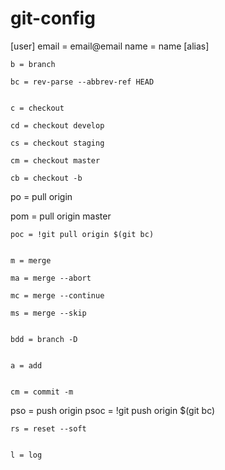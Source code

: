 # git-config

[user]
	email = email@email
	name = name
[alias]

	b = branch 

	bc = rev-parse --abbrev-ref HEAD 


	c = checkout

	cd = checkout develop

	cs = checkout staging

	cm = checkout master
	
	cb = checkout -b 


  po = pull origin 

  pom = pull origin master 

	poc = !git pull origin $(git bc) 


	m = merge 

	ma = merge --abort 

	mc = merge --continue 

	ms = merge --skip 


	bdd = branch -D 


	a = add 


	cm = commit -m 


  pso = push origin 
  psoc = !git push origin $(git bc) 
 
 
	rs = reset --soft 


	l = log 
